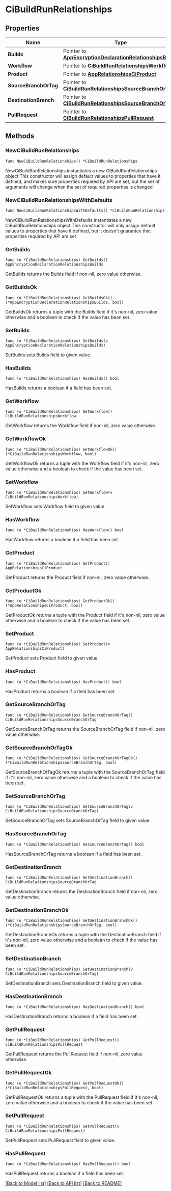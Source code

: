 # CiBuildRunRelationships

## Properties

Name | Type | Description | Notes
------------ | ------------- | ------------- | -------------
**Builds** | Pointer to [**AppEncryptionDeclarationRelationshipsBuilds**](AppEncryptionDeclarationRelationshipsBuilds.md) |  | [optional] 
**Workflow** | Pointer to [**CiBuildRunRelationshipsWorkflow**](CiBuildRunRelationshipsWorkflow.md) |  | [optional] 
**Product** | Pointer to [**AppRelationshipsCiProduct**](AppRelationshipsCiProduct.md) |  | [optional] 
**SourceBranchOrTag** | Pointer to [**CiBuildRunRelationshipsSourceBranchOrTag**](CiBuildRunRelationshipsSourceBranchOrTag.md) |  | [optional] 
**DestinationBranch** | Pointer to [**CiBuildRunRelationshipsSourceBranchOrTag**](CiBuildRunRelationshipsSourceBranchOrTag.md) |  | [optional] 
**PullRequest** | Pointer to [**CiBuildRunRelationshipsPullRequest**](CiBuildRunRelationshipsPullRequest.md) |  | [optional] 

## Methods

### NewCiBuildRunRelationships

`func NewCiBuildRunRelationships() *CiBuildRunRelationships`

NewCiBuildRunRelationships instantiates a new CiBuildRunRelationships object
This constructor will assign default values to properties that have it defined,
and makes sure properties required by API are set, but the set of arguments
will change when the set of required properties is changed

### NewCiBuildRunRelationshipsWithDefaults

`func NewCiBuildRunRelationshipsWithDefaults() *CiBuildRunRelationships`

NewCiBuildRunRelationshipsWithDefaults instantiates a new CiBuildRunRelationships object
This constructor will only assign default values to properties that have it defined,
but it doesn't guarantee that properties required by API are set

### GetBuilds

`func (o *CiBuildRunRelationships) GetBuilds() AppEncryptionDeclarationRelationshipsBuilds`

GetBuilds returns the Builds field if non-nil, zero value otherwise.

### GetBuildsOk

`func (o *CiBuildRunRelationships) GetBuildsOk() (*AppEncryptionDeclarationRelationshipsBuilds, bool)`

GetBuildsOk returns a tuple with the Builds field if it's non-nil, zero value otherwise
and a boolean to check if the value has been set.

### SetBuilds

`func (o *CiBuildRunRelationships) SetBuilds(v AppEncryptionDeclarationRelationshipsBuilds)`

SetBuilds sets Builds field to given value.

### HasBuilds

`func (o *CiBuildRunRelationships) HasBuilds() bool`

HasBuilds returns a boolean if a field has been set.

### GetWorkflow

`func (o *CiBuildRunRelationships) GetWorkflow() CiBuildRunRelationshipsWorkflow`

GetWorkflow returns the Workflow field if non-nil, zero value otherwise.

### GetWorkflowOk

`func (o *CiBuildRunRelationships) GetWorkflowOk() (*CiBuildRunRelationshipsWorkflow, bool)`

GetWorkflowOk returns a tuple with the Workflow field if it's non-nil, zero value otherwise
and a boolean to check if the value has been set.

### SetWorkflow

`func (o *CiBuildRunRelationships) SetWorkflow(v CiBuildRunRelationshipsWorkflow)`

SetWorkflow sets Workflow field to given value.

### HasWorkflow

`func (o *CiBuildRunRelationships) HasWorkflow() bool`

HasWorkflow returns a boolean if a field has been set.

### GetProduct

`func (o *CiBuildRunRelationships) GetProduct() AppRelationshipsCiProduct`

GetProduct returns the Product field if non-nil, zero value otherwise.

### GetProductOk

`func (o *CiBuildRunRelationships) GetProductOk() (*AppRelationshipsCiProduct, bool)`

GetProductOk returns a tuple with the Product field if it's non-nil, zero value otherwise
and a boolean to check if the value has been set.

### SetProduct

`func (o *CiBuildRunRelationships) SetProduct(v AppRelationshipsCiProduct)`

SetProduct sets Product field to given value.

### HasProduct

`func (o *CiBuildRunRelationships) HasProduct() bool`

HasProduct returns a boolean if a field has been set.

### GetSourceBranchOrTag

`func (o *CiBuildRunRelationships) GetSourceBranchOrTag() CiBuildRunRelationshipsSourceBranchOrTag`

GetSourceBranchOrTag returns the SourceBranchOrTag field if non-nil, zero value otherwise.

### GetSourceBranchOrTagOk

`func (o *CiBuildRunRelationships) GetSourceBranchOrTagOk() (*CiBuildRunRelationshipsSourceBranchOrTag, bool)`

GetSourceBranchOrTagOk returns a tuple with the SourceBranchOrTag field if it's non-nil, zero value otherwise
and a boolean to check if the value has been set.

### SetSourceBranchOrTag

`func (o *CiBuildRunRelationships) SetSourceBranchOrTag(v CiBuildRunRelationshipsSourceBranchOrTag)`

SetSourceBranchOrTag sets SourceBranchOrTag field to given value.

### HasSourceBranchOrTag

`func (o *CiBuildRunRelationships) HasSourceBranchOrTag() bool`

HasSourceBranchOrTag returns a boolean if a field has been set.

### GetDestinationBranch

`func (o *CiBuildRunRelationships) GetDestinationBranch() CiBuildRunRelationshipsSourceBranchOrTag`

GetDestinationBranch returns the DestinationBranch field if non-nil, zero value otherwise.

### GetDestinationBranchOk

`func (o *CiBuildRunRelationships) GetDestinationBranchOk() (*CiBuildRunRelationshipsSourceBranchOrTag, bool)`

GetDestinationBranchOk returns a tuple with the DestinationBranch field if it's non-nil, zero value otherwise
and a boolean to check if the value has been set.

### SetDestinationBranch

`func (o *CiBuildRunRelationships) SetDestinationBranch(v CiBuildRunRelationshipsSourceBranchOrTag)`

SetDestinationBranch sets DestinationBranch field to given value.

### HasDestinationBranch

`func (o *CiBuildRunRelationships) HasDestinationBranch() bool`

HasDestinationBranch returns a boolean if a field has been set.

### GetPullRequest

`func (o *CiBuildRunRelationships) GetPullRequest() CiBuildRunRelationshipsPullRequest`

GetPullRequest returns the PullRequest field if non-nil, zero value otherwise.

### GetPullRequestOk

`func (o *CiBuildRunRelationships) GetPullRequestOk() (*CiBuildRunRelationshipsPullRequest, bool)`

GetPullRequestOk returns a tuple with the PullRequest field if it's non-nil, zero value otherwise
and a boolean to check if the value has been set.

### SetPullRequest

`func (o *CiBuildRunRelationships) SetPullRequest(v CiBuildRunRelationshipsPullRequest)`

SetPullRequest sets PullRequest field to given value.

### HasPullRequest

`func (o *CiBuildRunRelationships) HasPullRequest() bool`

HasPullRequest returns a boolean if a field has been set.


[[Back to Model list]](../README.md#documentation-for-models) [[Back to API list]](../README.md#documentation-for-api-endpoints) [[Back to README]](../README.md)


